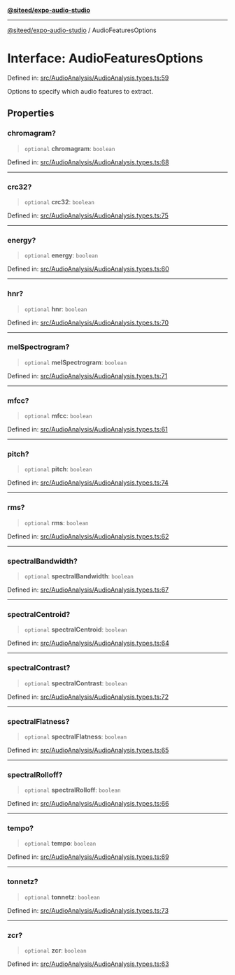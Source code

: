 [**@siteed/expo-audio-studio**](../README.md)

***

[@siteed/expo-audio-studio](../README.md) / AudioFeaturesOptions

# Interface: AudioFeaturesOptions

Defined in: [src/AudioAnalysis/AudioAnalysis.types.ts:59](https://github.com/deeeed/expo-audio-stream/blob/fe19a2fa1af6033cfa025691f25a0e9bcd64b37c/packages/expo-audio-studio/src/AudioAnalysis/AudioAnalysis.types.ts#L59)

Options to specify which audio features to extract.

## Properties

### chromagram?

> `optional` **chromagram**: `boolean`

Defined in: [src/AudioAnalysis/AudioAnalysis.types.ts:68](https://github.com/deeeed/expo-audio-stream/blob/fe19a2fa1af6033cfa025691f25a0e9bcd64b37c/packages/expo-audio-studio/src/AudioAnalysis/AudioAnalysis.types.ts#L68)

***

### crc32?

> `optional` **crc32**: `boolean`

Defined in: [src/AudioAnalysis/AudioAnalysis.types.ts:75](https://github.com/deeeed/expo-audio-stream/blob/fe19a2fa1af6033cfa025691f25a0e9bcd64b37c/packages/expo-audio-studio/src/AudioAnalysis/AudioAnalysis.types.ts#L75)

***

### energy?

> `optional` **energy**: `boolean`

Defined in: [src/AudioAnalysis/AudioAnalysis.types.ts:60](https://github.com/deeeed/expo-audio-stream/blob/fe19a2fa1af6033cfa025691f25a0e9bcd64b37c/packages/expo-audio-studio/src/AudioAnalysis/AudioAnalysis.types.ts#L60)

***

### hnr?

> `optional` **hnr**: `boolean`

Defined in: [src/AudioAnalysis/AudioAnalysis.types.ts:70](https://github.com/deeeed/expo-audio-stream/blob/fe19a2fa1af6033cfa025691f25a0e9bcd64b37c/packages/expo-audio-studio/src/AudioAnalysis/AudioAnalysis.types.ts#L70)

***

### melSpectrogram?

> `optional` **melSpectrogram**: `boolean`

Defined in: [src/AudioAnalysis/AudioAnalysis.types.ts:71](https://github.com/deeeed/expo-audio-stream/blob/fe19a2fa1af6033cfa025691f25a0e9bcd64b37c/packages/expo-audio-studio/src/AudioAnalysis/AudioAnalysis.types.ts#L71)

***

### mfcc?

> `optional` **mfcc**: `boolean`

Defined in: [src/AudioAnalysis/AudioAnalysis.types.ts:61](https://github.com/deeeed/expo-audio-stream/blob/fe19a2fa1af6033cfa025691f25a0e9bcd64b37c/packages/expo-audio-studio/src/AudioAnalysis/AudioAnalysis.types.ts#L61)

***

### pitch?

> `optional` **pitch**: `boolean`

Defined in: [src/AudioAnalysis/AudioAnalysis.types.ts:74](https://github.com/deeeed/expo-audio-stream/blob/fe19a2fa1af6033cfa025691f25a0e9bcd64b37c/packages/expo-audio-studio/src/AudioAnalysis/AudioAnalysis.types.ts#L74)

***

### rms?

> `optional` **rms**: `boolean`

Defined in: [src/AudioAnalysis/AudioAnalysis.types.ts:62](https://github.com/deeeed/expo-audio-stream/blob/fe19a2fa1af6033cfa025691f25a0e9bcd64b37c/packages/expo-audio-studio/src/AudioAnalysis/AudioAnalysis.types.ts#L62)

***

### spectralBandwidth?

> `optional` **spectralBandwidth**: `boolean`

Defined in: [src/AudioAnalysis/AudioAnalysis.types.ts:67](https://github.com/deeeed/expo-audio-stream/blob/fe19a2fa1af6033cfa025691f25a0e9bcd64b37c/packages/expo-audio-studio/src/AudioAnalysis/AudioAnalysis.types.ts#L67)

***

### spectralCentroid?

> `optional` **spectralCentroid**: `boolean`

Defined in: [src/AudioAnalysis/AudioAnalysis.types.ts:64](https://github.com/deeeed/expo-audio-stream/blob/fe19a2fa1af6033cfa025691f25a0e9bcd64b37c/packages/expo-audio-studio/src/AudioAnalysis/AudioAnalysis.types.ts#L64)

***

### spectralContrast?

> `optional` **spectralContrast**: `boolean`

Defined in: [src/AudioAnalysis/AudioAnalysis.types.ts:72](https://github.com/deeeed/expo-audio-stream/blob/fe19a2fa1af6033cfa025691f25a0e9bcd64b37c/packages/expo-audio-studio/src/AudioAnalysis/AudioAnalysis.types.ts#L72)

***

### spectralFlatness?

> `optional` **spectralFlatness**: `boolean`

Defined in: [src/AudioAnalysis/AudioAnalysis.types.ts:65](https://github.com/deeeed/expo-audio-stream/blob/fe19a2fa1af6033cfa025691f25a0e9bcd64b37c/packages/expo-audio-studio/src/AudioAnalysis/AudioAnalysis.types.ts#L65)

***

### spectralRolloff?

> `optional` **spectralRolloff**: `boolean`

Defined in: [src/AudioAnalysis/AudioAnalysis.types.ts:66](https://github.com/deeeed/expo-audio-stream/blob/fe19a2fa1af6033cfa025691f25a0e9bcd64b37c/packages/expo-audio-studio/src/AudioAnalysis/AudioAnalysis.types.ts#L66)

***

### tempo?

> `optional` **tempo**: `boolean`

Defined in: [src/AudioAnalysis/AudioAnalysis.types.ts:69](https://github.com/deeeed/expo-audio-stream/blob/fe19a2fa1af6033cfa025691f25a0e9bcd64b37c/packages/expo-audio-studio/src/AudioAnalysis/AudioAnalysis.types.ts#L69)

***

### tonnetz?

> `optional` **tonnetz**: `boolean`

Defined in: [src/AudioAnalysis/AudioAnalysis.types.ts:73](https://github.com/deeeed/expo-audio-stream/blob/fe19a2fa1af6033cfa025691f25a0e9bcd64b37c/packages/expo-audio-studio/src/AudioAnalysis/AudioAnalysis.types.ts#L73)

***

### zcr?

> `optional` **zcr**: `boolean`

Defined in: [src/AudioAnalysis/AudioAnalysis.types.ts:63](https://github.com/deeeed/expo-audio-stream/blob/fe19a2fa1af6033cfa025691f25a0e9bcd64b37c/packages/expo-audio-studio/src/AudioAnalysis/AudioAnalysis.types.ts#L63)

